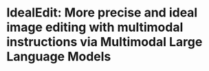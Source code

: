 # IdealEdit: More precise and ideal image editing with multimodal instructions via Multimodal Large Language Models
